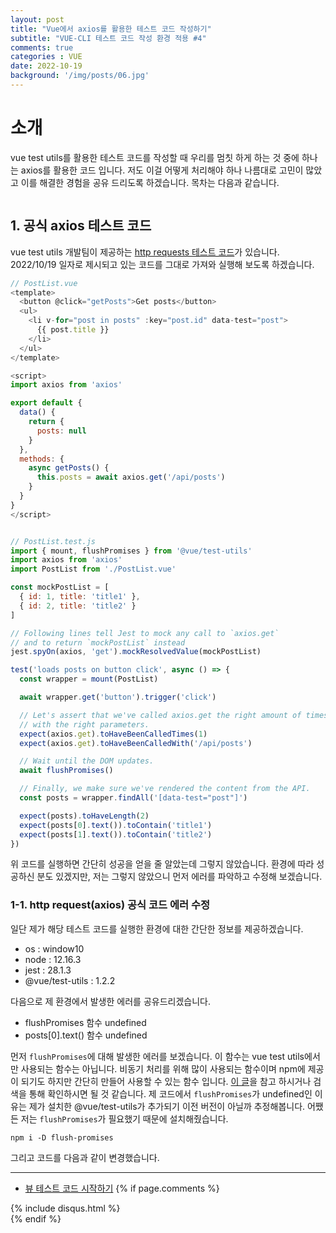 ```yaml
---
layout: post
title: "Vue에서 axios를 활용한 테스트 코드 작성하기"
subtitle: "VUE-CLI 테스트 코드 작성 환경 적용 #4"
comments: true
categories : VUE
date: 2022-10-19
background: '/img/posts/06.jpg'
---
```


# 소개
vue test utils를 활용한 테스트 코드를 작성할 때 우리를 멈칫 하게 하는 것 중에 하나는 axios를 활용한 코드 입니다.
저도 이걸 어떻게 처리해야 하나 나름대로 고민이 많았고 이를 해결한 경험을 공유 드리도록 하겠습니다.
목차는 다음과 같습니다.
```
```

## 1. 공식 axios 테스트 코드
vue test utils 개발팀이 제공하는 [http requests 테스트 코드](https://test-utils.vuejs.org/guide/advanced/http-requests.html)가 있습니다.
2022/10/19 일자로 제시되고 있는 코드를 그대로 가져와 실행해 보도록 하겠습니다.
```javascript
// PostList.vue
<template>
  <button @click="getPosts">Get posts</button>
  <ul>
    <li v-for="post in posts" :key="post.id" data-test="post">
      {{ post.title }}
    </li>
  </ul>
</template>

<script>
import axios from 'axios'

export default {
  data() {
    return {
      posts: null
    }
  },
  methods: {
    async getPosts() {
      this.posts = await axios.get('/api/posts')
    }
  }
}
</script>


// PostList.test.js
import { mount, flushPromises } from '@vue/test-utils'
import axios from 'axios'
import PostList from './PostList.vue'

const mockPostList = [
  { id: 1, title: 'title1' },
  { id: 2, title: 'title2' }
]

// Following lines tell Jest to mock any call to `axios.get`
// and to return `mockPostList` instead
jest.spyOn(axios, 'get').mockResolvedValue(mockPostList)

test('loads posts on button click', async () => {
  const wrapper = mount(PostList)

  await wrapper.get('button').trigger('click')

  // Let's assert that we've called axios.get the right amount of times and
  // with the right parameters.
  expect(axios.get).toHaveBeenCalledTimes(1)
  expect(axios.get).toHaveBeenCalledWith('/api/posts')

  // Wait until the DOM updates.
  await flushPromises()

  // Finally, we make sure we've rendered the content from the API.
  const posts = wrapper.findAll('[data-test="post"]')

  expect(posts).toHaveLength(2)
  expect(posts[0].text()).toContain('title1')
  expect(posts[1].text()).toContain('title2')
})
```

위 코드를 실행하면 간단히 성공을 얻을 줄 알았는데 그렇지 않았습니다.
환경에 따라 성공하신 분도 있겠지만, 저는 그렇지 않았으니 먼저 에러를 파악하고 수정해 보겠습니다.

### 1-1. http request(axios) 공식 코드 에러 수정
일단 제가 해당 테스트 코드를 실행한 환경에 대한 간단한 정보를 제공하겠습니다.
- os : window10
- node : 12.16.3
- jest : 28.1.3
- @vue/test-utils : 1.2.2

다음으로 제 환경에서 발생한 에러를 공유드리겠습니다.
- flushPromises 함수 undefined
- posts[0].text() 함수 undefined

먼저 `flushPromises`에 대해 발생한 에러를 보겠습니다.
이 함수는 vue test utils에서만 사용되는 함수는 아닙니다.
비동기 처리를 위해 많이 사용되는 함수이며 npm에 제공이 되기도 하지만 간단히 만들어 사용할 수 있는 함수 입니다.
[이 글](https://imch.dev/posts/why-does-flush-promises-work-the-way-that-it-does/)을 참고 하시거나 검색을 통해 확인하시면 될 것 같습니다.
제 코드에서 `flushPromises`가 undefined인 이유는 제가 설치한 @vue/test-utils가 추가되기 이전 버전이 아닐까 추정해봅니다.
어쨌든 저는 `flushPromises`가 필요했기 때문에 설치해줬습니다.
```
npm i -D flush-promises
```

그리고 코드를 다음과 같이 변경했습니다.



---
- [뷰 테스트 코드 시작하기](http)
{% if page.comments %}
<div id="post-disqus" class="container">
{% include disqus.html %}
</div>
{% endif %}
